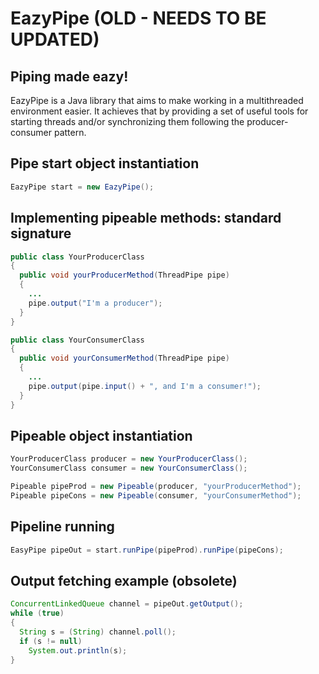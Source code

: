# EazyPipe (OLD - NEEDS TO BE UPDATED)

## Piping made eazy!

EazyPipe is a Java library that aims to make working in a multithreaded environment easier. It achieves that by providing a set of useful tools for starting threads and/or synchronizing them following the producer-consumer pattern.

## Pipe start object instantiation
```java
EazyPipe start = new EazyPipe();
```

## Implementing pipeable methods: standard signature
```java
public class YourProducerClass
{
  public void yourProducerMethod(ThreadPipe pipe)
  {
    ...
    pipe.output("I'm a producer");
  }
}

public class YourConsumerClass
{
  public void yourConsumerMethod(ThreadPipe pipe)
  {
    ...
    pipe.output(pipe.input() + ", and I'm a consumer!");
  }
}
```

## Pipeable object instantiation
```java
YourProducerClass producer = new YourProducerClass();
YourConsumerClass consumer = new YourConsumerClass();

Pipeable pipeProd = new Pipeable(producer, "yourProducerMethod");
Pipeable pipeCons = new Pipeable(consumer, "yourConsumerMethod");
```

## Pipeline running
```java
EasyPipe pipeOut = start.runPipe(pipeProd).runPipe(pipeCons);
```

## Output fetching example (obsolete)
```java
ConcurrentLinkedQueue channel = pipeOut.getOutput();
while (true)
{
  String s = (String) channel.poll();
  if (s != null)
    System.out.println(s);
}
```
